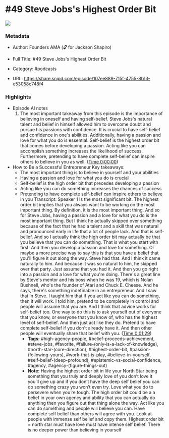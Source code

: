 # #49 Steve Jobs's Highest Order Bit

![](https://wsrv.nl/?url=https%3A%2F%2Fcdn.supercast.com%2Fchannel%2F3139%2Fartwork%2Flarge-6312fc41de0c5cd2e04911935a86319f.jpg&w=100&h=100)

### Metadata

- Author: Founders AMA (🔓 for Jackson Shapiro)
- Full Title: #49 Steve Jobs's Highest Order Bit
- Category: #podcasts



- URL: https://share.snipd.com/episode/107ee889-715f-4755-8b13-e53058c748f4

### Highlights

- Episode AI notes
  1. The most important takeaway from this episode is the importance of believing in oneself and having self-belief. Steve Jobs's natural talent and belief in himself allowed him to overcome doubt and pursue his passions with confidence. It is crucial to have self-belief and confidence in one's abilities. Additionally, having a passion and love for what you do is essential. Self-belief is the highest order bit that comes before developing a passion. Acting like you can accomplish something increases the likelihood of success. Furthermore, pretending to have complete self-belief can inspire others to believe in you as well. ([Time 0:00:00](https://share.snipd.com/episode-takeaways/e75bf8e8-2aa4-4aa0-9b05-527e24bf4922))
- How to Be a Successful Entrepreneur
  Key takeaways:
  - The most important thing is to believe in yourself and your abilities
  - Having a passion and love for what you do is crucial
  - Self-belief is the high order bit that precedes developing a passion
  - Acting like you can do something increases the chances of success
  - Pretending to have complete self-belief can inspire others to believe in you
  Transcript:
  Speaker 1
  Is the most significant bit. The highest order bit implies that you always want to be working on the most important thing. By definition, it is the most important thing. And so for Steve Jobs, having a passion and a love for what you do is the most important thing. But I think he actually skipped over something because of the fact that he had a talent and a skill that was natural and pronounced early in life that a lot of people lack. And that is self-belief. And so I actually think the high order bit may actually be that you believe that you can do something. That is what you start with first. And then you develop a passion and love for something. Or maybe a more precise way to say this is that you have a belief that you'll figure it out along the way. Steve had that. And I think it came naturally to him. And because it was so natural to him, he skipped over that party. Just assume that you had it. And then you go right into a passion and a love for what you're doing. There's a great line by Steve's mentor and his boss when he was 19, which is Nolan Bushnell, who's the founder of Atari and Chuck E. Cheese. And he says, there's something indefinable in an entrepreneur. And I saw that in Steve. I taught him that if you act like you can do something, then it will work. I told him, pretend to be completely in control and people will assume that you are. And I think that advice works for self-belief too. One way to do this is to ask yourself out of everyone that you know, or everyone that you know of, who has the highest level of self-belief. And then just act like they do. Pretend to have complete self-belief if you don't already have it. And then other people will eventually share that belief with you. ([Time 0:01:29](https://share.snipd.com/snip/65431896-3907-4fc1-96e7-6966da856d0b))
    - **Tags:** #high-agency-people, #belief-proceeds-achievement, #steve-jobs, #favorite, #failure-(only-is-a-lack-of-knowledge), #north-star-(core-direction), #highest-order-bit, #passion-(following-yours), #work-that-is-play, #believe-in-yourself, #self-belief-(deep-profound), #epistemic-vs-social-confidence, #agency, #agency-(figure-things-out)
    - **Note:** Having the highest order bit in life your North Star being something that you truly and deeply love of you don’t love it you’ll give up and if you don’t have the deep self belief you can do something crazy you won’t even try. Love what you do to persevere when you’re tough. The high order bit could be a a belief in your own agency and ability that you can actually do anything then you figure out that thing alone the way. Act like you can do something and people will believe you can. Have complete self belief than others will agree with you. Look at people with immense self belief and copy them.
      Highest order bit = north star must have love must have intense self belief. There is no deeper power than believing in yourself
